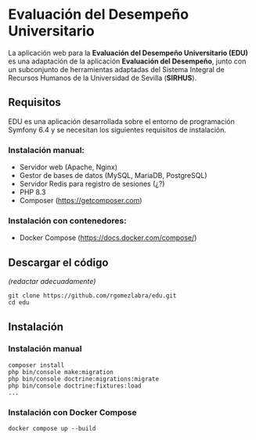 # Evaluación del Desempeño Universitario

La aplicación web para la **Evaluación del Desempeño Universitario (EDU)** es una adaptación de la aplicación
**Evaluación del Desempeño**, junto con un subconjunto de herramientas adaptadas del Sistema Integral de Recursos
Humanos de la Universidad de Sevilla (**SIRHUS**).

## Requisitos

EDU es una aplicación desarrollada sobre el entorno de programación Symfony 6.4 y se necesitan los siguientes requisitos
de instalación.

### Instalación manual:
  * Servidor web (Apache, Nginx)
  * Gestor de bases de datos (MySQL, MariaDB, PostgreSQL)
  * Servidor Redis para registro de sesiones (¿?)
  * PHP 8.3
  * Composer (https://getcomposer.com)

### Instalación con contenedores:
  * Docker Compose (https://docs.docker.com/compose/)

## Descargar el código

*(redactar adecuadamente)*

    git clone https://github.com/rgomezlabra/edu.git
    cd edu

## Instalación

### Instalación manual

    composer install
    php bin/console make:migration
    php bin/console doctrine:migrations:migrate
    php bin/console doctrine:fixtures:load
    ...

### Instalación con Docker Compose

    docker compose up --build
